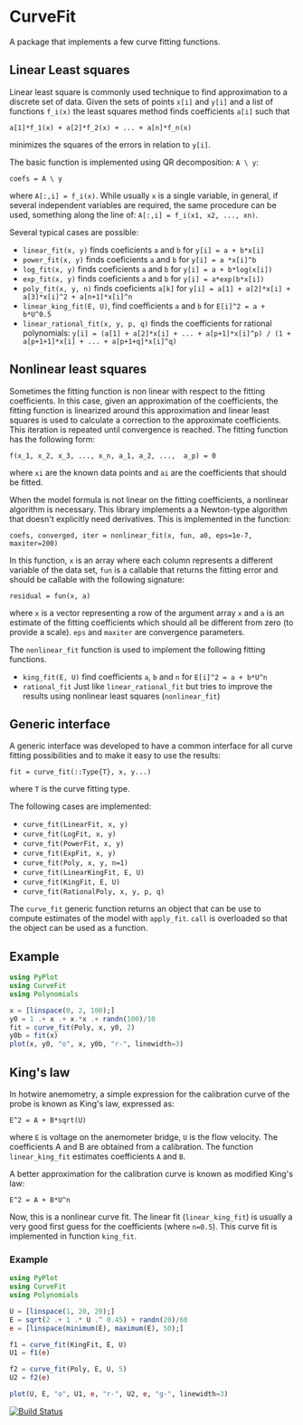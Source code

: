 # CurveFit

A package that implements a few curve fitting functions.

## Linear Least squares

Linear least square is commonly used technique to find approximation to a discrete
set of data. Given the sets of points `x[i]` and `y[i]` and a list of functions `f_i(x)`
the least squares method finds coefficients `a[i]` such that

```
a[1]*f_1(x) + a[2]*f_2(x) + ... + a[n]*f_n(x)
```
minimizes the squares of the errors in relation to `y[i]`.

The basic function is implemented using QR decomposition: `A \ y`:
```
coefs = A \ y
```
where `A[:,i] = f_i(x)`. While usually `x` is a single variable, in general, if several
independent variables are required, the same procedure can be used, something along the line of: 
`A[:,i] = f_i(x1, x2, ..., xn)`.

Several typical cases are possible:
 * `linear_fit(x, y)` finds coeficients `a` and `b` for `y[i] = a + b*x[i]`
 * `power_fit(x, y)` finds coeficients `a` and `b` for `y[i] = a *x[i]^b`
 * `log_fit(x, y)` finds coeficients `a` and `b` for `y[i] = a + b*log(x[i])`
 * `exp_fit(x, y)` finds coeficients `a` and `b` for `y[i] = a*exp(b*x[i])`
 * `poly_fit(x, y, n)` finds coeficients `a[k]`  for 
   `y[i] = a[1] + a[2]*x[i] + a[3]*x[i]^2 + a[n+1]*x[i]^n`
 * `linear_king_fit(E, U)`, find coefficients `a` and `b` for `E[i]^2 = a + b*U^0.5`
 * `linear_rational_fit(x, y, p, q)` finds the coefficients for rational polynomials: `y[i] = (a[1] + a[2]*x[i] + ... + a[p+1]*x[i]^p) / (1 + a[p+1+1]*x[i] + ... + a[p+1+q]*x[i]^q)`

## Nonlinear least squares

Sometimes the fitting function is non linear with respect to the  fitting coefficients. In this case, given
an approximation of the coefficients, the fitting function is linearized around this 
approximation and linear least squares is used to calculate a correction to the approximate coefficients. This iteration is repeated until convergence is 
reached. The fitting function has the following form:
```
f(x_1, x_2, x_3, ..., x_n, a_1, a_2, ...,  a_p) = 0
```
where `xi` are the known data points and `ai` are the coefficients that 
should be fitted. 

When the model formula is not linear on the fitting coefficients, a nonlinear algorithm is necessary. This library implements a a Newton-type algorithm that doesn't explicitly need derivatives. This is implemented in the function:

`coefs, converged, iter = nonlinear_fit(x, fun, a0, eps=1e-7, maxiter=200)`

In this function, `x` is an array where each column represents a different variable of the data set,
`fun` is a callable that returns the fitting error and should be callable with the following signature:

`residual = fun(x, a)`

where `x` is a vector representing a row of the argument array `x` and `a` is an estimate of the
fitting coefficients which should all be different from zero (to provide a scale). `eps` and `maxiter`
are convergence parameters.

The `nonlinear_fit` function is used to implement the following fitting functions.

 * `king_fit(E, U)` find coefficients `a`, `b` and `n` for `E[i]^2 = a + b*U^n`
 * `rational_fit` Just like `linear_rational_fit` but tries to improve the results using nonlinear least squares (`nonlinear_fit`)

## Generic interface

A generic interface was developed to have a common interface for all curve fitting possibilities and to make it easy to use the results:

`fit = curve_fit(::Type{T}, x, y...)`

where `T` is the curve fitting type.

The following cases are implemented:

 * `curve_fit(LinearFit, x, y)` 
 * `curve_fit(LogFit, x, y)`
 * `curve_fit(PowerFit, x, y)`
 * `curve_fit(ExpFit, x, y)`
 * `curve_fit(Poly, x, y, n=1)`
 * `curve_fit(LinearKingFit, E, U)`
 * `curve_fit(KingFit, E, U)`
 * `curve_fit(RationalPoly, x, y, p, q)`

The `curve_fit` generic function returns an object that can be use to compute estimates of the model with `apply_fit`. `call` is overloaded so that the object can be used as a function.



## Example
```julia
using PyPlot
using CurveFit
using Polynomials

x = [linspace(0, 2, 100);]
y0 = 1 .+ x .+ x.*x .+ randn(100)/10
fit = curve_fit(Poly, x, y0, 2)
y0b = fit(x) 
plot(x, y0, "o", x, y0b, "r-", linewidth=3)
```


## King's law

In hotwire anemometry, a simple expression for the calibration curve of the probe 
is known as King's law, expressed as:
```
E^2 = A + B*sqrt(U)
```
where `E` is voltage on the anemometer bridge, `U` is the flow velocity.
The coefficients A and B are obtained from a calibration. The function
`linear_king_fit` estimates coefficients `A` and `B`.

A better approximation for the calibration curve is known as modified
King's law:
```
E^2 = A + B*U^n
```
Now, this is a nonlinear curve fit. The linear fit (`linear_king_fit`) is usually
a very good first guess for the coefficients (where `n=0.5`). This curve fit is 
implemented in function `king_fit`.







### Example
```julia
using PyPlot
using CurveFit
using Polynomials

U = [linspace(1, 20, 20);]
E = sqrt(2 .+ 1 .* U .^ 0.45) + randn(20)/60
e = [linspace(minimum(E), maximum(E), 50);]

f1 = curve_fit(KingFit, E, U)
U1 = f1(e)

f2 = curve_fit(Poly, E, U, 5)
U2 = f2(e)

plot(U, E, "o", U1, e, "r-", U2, e, "g-", linewidth=3)
```



[![Build Status](https://travis-ci.org/pjabardo/CurveFit.jl.svg)](https://travis-ci.org/pjabardo/CurveFit.jl)
